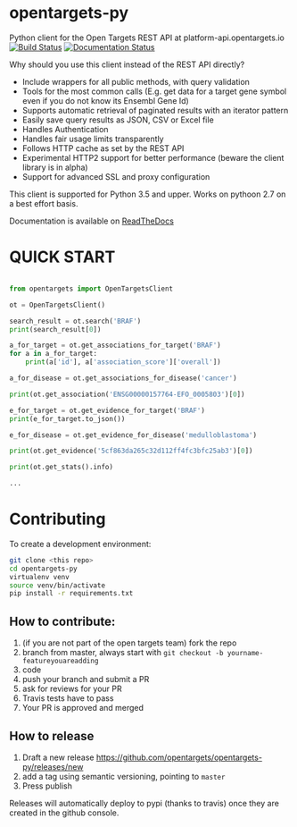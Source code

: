 # opentargets-py
Python client for the Open Targets REST API at platform-api.opentargets.io
[![Build Status](https://travis-ci.com/opentargets/opentargets-py.svg?branch=master)](https://travis-ci.com/opentargets/opentargets-py)
[![Documentation Status](https://readthedocs.org/projects/opentargets/badge/?version=latest)](http://opentargets.readthedocs.io/en/latest/?badge=latest)

Why should you use this client instead of the REST API directly?

- Include wrappers for all public methods, with query validation
- Tools for the most common calls (E.g. get data for a target gene symbol even if you do not know its Ensembl Gene Id)
- Supports automatic retrieval of paginated results with an iterator pattern
- Easily save query results as JSON, CSV or Excel file
- Handles Authentication
- Handles fair usage limits transparently
- Follows HTTP cache as set by the REST API
- Experimental HTTP2 support for better performance (beware the client library is in alpha)
- Support for advanced SSL and proxy configuration

This client is supported for Python 3.5 and upper.
Works on pythoon 2.7 on a best effort basis.

Documentation is available on [ReadTheDocs](http://opentargets.readthedocs.io/en/latest/?badge=latest)

QUICK START
===========

```python

from opentargets import OpenTargetsClient

ot = OpenTargetsClient()

search_result = ot.search('BRAF')
print(search_result[0])

a_for_target = ot.get_associations_for_target('BRAF')
for a in a_for_target:
    print(a['id'], a['association_score']['overall'])

a_for_disease = ot.get_associations_for_disease('cancer')

print(ot.get_association('ENSG00000157764-EFO_0005803')[0])

e_for_target = ot.get_evidence_for_target('BRAF')
print(e_for_target.to_json())

e_for_disease = ot.get_evidence_for_disease('medulloblastoma')

print(ot.get_evidence('5cf863da265c32d112ff4fc3bfc25ab3')[0])

print(ot.get_stats().info)

...

```


Contributing
============

To create a development environment:
```sh
git clone <this repo>
cd opentargets-py
virtualenv venv
source venv/bin/activate
pip install -r requirements.txt
```
## How to contribute:
1. (if you are not part of the open targets team) fork the repo
2. branch from master, always start with `git checkout -b yourname-featureyouareadding`
2. code
3. push your branch and submit a PR
4. ask for reviews for your PR
5. Travis tests have to pass
6. Your PR is approved and merged

## How to release
1. Draft a new release https://github.com/opentargets/opentargets-py/releases/new
2. add a tag using semantic versioning, pointing to `master`
3. Press publish

Releases will automatically deploy to pypi (thanks to travis) once they are created in the github console.
